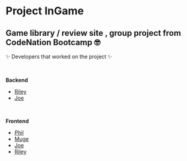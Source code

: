 # Project InGame
Game library / review site , group project from CodeNation Bootcamp 🤓
---
✨ Developers that worked on the project ✨ 

<br />

**Backend**
- [Riley](https://github.com/Riley142)
- [Joe](https://github.com/JoeFoster-cn)

<br />

**Frontend**
- [Phil](https://github.com/phiddle)
- [Muge](https://github.com/mafromist)
- [Joe](https://github.com/JoeFoster-cn)
- [Riley](https://github.com/Riley142)
